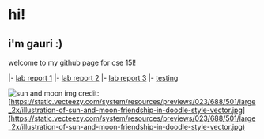 # **hi!**
## i'm **gauri** :)

welcome to my github page for cse 15l!

|- [lab report 1](/cse15l-lab-reports/labreport1.html)
|- [lab report 2](/cse15l-lab-reports/labreport2.html)
|- [lab report 3](/cse15l-lab-reports/labreport3.html)
|- [testing](testing.html)

![sun and moon](https://static.vecteezy.com/system/resources/previews/023/688/501/large_2x/illustration-of-sun-and-moon-friendship-in-doodle-style-vector.jpg) 
img credit: [https://static.vecteezy.com/system/resources/previews/023/688/501/large_2x/illustration-of-sun-and-moon-friendship-in-doodle-style-vector.jpg](https://static.vecteezy.com/system/resources/previews/023/688/501/large_2x/illustration-of-sun-and-moon-friendship-in-doodle-style-vector.jpg)
